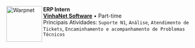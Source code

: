 [<img align="left" height="94px" width="94px" alt="Warpnet" src="https://encrypted-tbn0.gstatic.com/images?q=tbn:ANd9GcQbRKJQsp1PZX1LCf4tgbOwbobvVsJTh9pv6g&s"/>](https://www.deltaze.com.br)
 
**ERP Intern** \
[**VinhaNet Software**](https://www.deltaze.com.br) • Part-time \
Principais Atividades: `Suporte N1`, `Análise`, `Atendimento de Tickets`, `Encaminhamento e acompanhamento de Problemas Técnicos`
<br/>


